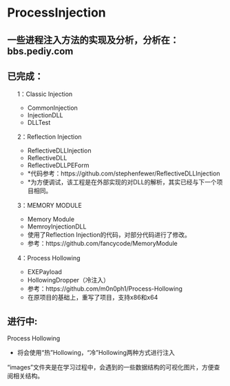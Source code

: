 # ProcessInjection

一些进程注入方法的实现及分析，分析在：bbs.pediy.com
------------------------------------------------

已完成：
---------
<ol>1：Classic Injection
	<ul>
  	<li>CommonInjection</li>
  	<li>InjectionDLL</li>
		<li>DLLTest</li>
		</ul>
</ol>
<ol>2：Reflection Injection
	<ul>
  	<li>ReflectiveDLLInjection</li>
	<li>ReflectiveDLL</li>
	<li>ReflectiveDLLPEForm</li>
		<li>*代码参考：https://github.com/stephenfewer/ReflectiveDLLInjection<br/></li>
		<li>*为方便调试，该工程是在外部实现的对DLL的解析，其实已经与下一个项目相同。<br/></li>
	</ul>
</ol>
<ol>3：MEMORY MODULE
	<ul>
  	<li>Memory Module</li>
	<li>MemroyInjectionDLL</li>
	<li>使用了Reflection Injection的代码，对部分代码进行了修改。</li>
	<li>参考：https://github.com/fancycode/MemoryModule</li>	
	</ul>
</ol>
<ol>4：Process Hollowing
	<ul>
  	<li>EXEPayload</li>
	<li>HollowingDropper（冷注入）</li>
	<li>参考：https://github.com/m0n0ph1/Process-Hollowing</li>
	<li>在原项目的基础上，重写了项目，支持x86和x64</li>
	</ul>
</ol>

<h2>进行中:</h2>
Process Hollowing
	<ul>
  	<li>将会使用“热”Hollowing，“冷”Hollowing两种方式进行注入</li>
	</ul>
“images”文件夹是在学习过程中，会遇到的一些数据结构的可视化图片，方便查阅相关结构。
